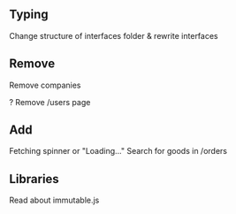## Typing

Change structure of interfaces folder & rewrite interfaces

## Remove

Remove companies

? Remove /users page

## Add

Fetching spinner or "Loading..."
Search for goods in /orders

## Libraries

Read about immutable.js
